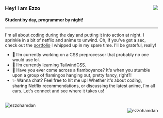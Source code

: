 ### Hey! I am Ezzo <img align="right" src="https://komarev.com/ghpvc/?username=ezzohamdan&label=Profile%20views&color=000000&style=flat" />
#### Student by day, programmer by night! 

<hr/>

I'm all about coding during the day and putting it into action at night. I sprinkle in a bit of netflix and anime to unwind. Oh, if you've got a sec, check out the [portfolio](https://ezzohamdan.github.io/Project-9) I whipped up in my spare time. I'll be grateful, really!

- 🔭 I’m currently working on a CSS preprocessor that probably no one would use lol.
- 🌱 I’m currently learning TailwindCSS.
- 🌟 Have you ever come across a flamboyance? It's when you stumble upon a group of flamingos hanging out, pretty fancy, right?!
- ✨ Wanna chat? Feel free to hit me up! Whether it's about coding, sharing Netflix recommendations, or discussing the latest anime, I'm all ears. Let's connect and see where it takes us!
<p><br/><img align="left" src="https://github-readme-streak-stats.herokuapp.com/?user=ezzohamdan&theme=dark" alt="ezzohamdan" /> <br/> <img align="right" src="https://github-readme-stats.vercel.app/api/top-langs?username=ezzohamdan&show_icons=true&theme=dark&locale=en&layout=compact" alt="ezzohamdan" /></p>
